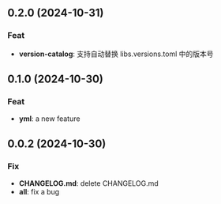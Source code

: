 ## 0.2.0 (2024-10-31)

### Feat

- **version-catalog**: 支持自动替换 libs.versions.toml 中的版本号

## 0.1.0 (2024-10-30)

### Feat

- **yml**: a new feature

## 0.0.2 (2024-10-30)

### Fix

- **CHANGELOG.md**: delete CHANGELOG.md
- **all**: fix a bug
